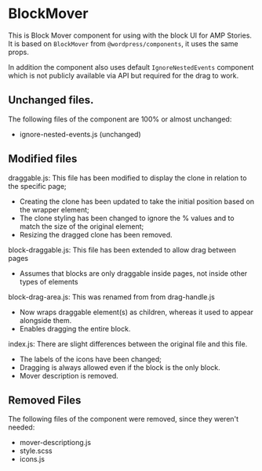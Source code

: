 BlockMover
============

This is Block Mover component for using with the block UI for AMP Stories.
It is based on `BlockMover` from `@wordpress/components`, it uses the same props.

In addition the component also uses default `IgnoreNestedEvents` component which is not publicly available via API but required for the drag to work.

## Unchanged files.

The following files of the component are 100% or almost unchanged:
- ignore-nested-events.js (unchanged)

## Modified files
draggable.js: This file has been modified to display the clone in relation to the specific page;
- Creating the clone has been updated to take the initial position based on the wrapper element;
- The clone styling has been changed to ignore the % values and to match the size of the original element;
- Resizing the dragged clone has been removed.

block-draggable.js: This file has been extended to allow drag between pages
- Assumes that blocks are only draggable inside pages, not inside other types of elements

block-drag-area.js: This was renamed from from drag-handle.js
- Now wraps draggable element(s) as children, whereas it used to appear alongside them.
- Enables dragging the entire block.

index.js: There are slight differences between the original file and this file.
- The labels of the icons have been changed;
- Dragging is always allowed even if the block is the only block.
- Mover description is removed.

## Removed Files
The following files of the component were removed, since they weren't needed:
- mover-descriptiong.js
- style.scss
- icons.js

